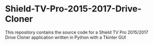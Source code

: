 # Shield-TV-Pro-2015-2017-Drive-Cloner
This repository contains the source code for a Shield TV Pro 2015/2017 Drive Cloner application written in Python with a Tkinter GUI
